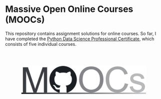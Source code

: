 # Massive Open Online Courses (MOOCs)

This repository contains assignment solutions for online courses. So far, I have completed the [Python Data Science Professional Certificate](https://www.edx.org/professional-certificate/python-data-science), which consists of five individual courses.

<br><br>

<p align="center">
  <img src="Repo-Logo.png" width="400" title="hover text">
</p>
